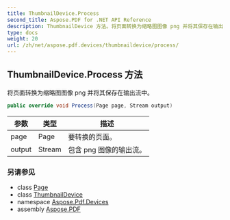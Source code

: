 ```yaml
---
title: ThumbnailDevice.Process
second_title: Aspose.PDF for .NET API Reference
description: ThumbnailDevice 方法。将页面转换为缩略图图像 png 并将其保存在输出流中
type: docs
weight: 20
url: /zh/net/aspose.pdf.devices/thumbnaildevice/process/
---
```

## ThumbnailDevice.Process 方法

将页面转换为缩略图图像 png 并将其保存在输出流中。

```csharp
public override void Process(Page page, Stream output)
```

| 参数 | 类型 | 描述 |
| --- | --- | --- |
| page | Page | 要转换的页面。 |
| output | Stream | 包含 png 图像的输出流。 |

### 另请参见

* class [Page](../../../aspose.pdf/page/)
* class [ThumbnailDevice](../)
* namespace [Aspose.Pdf.Devices](../../../aspose.pdf.devices/)
* assembly [Aspose.PDF](../../../)